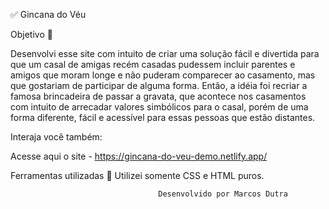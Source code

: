 ✅ Gincana do Véu

Objetivo 🎯

Desenvolvi esse site com intuito de criar uma solução fácil e divertida para que um casal de amigas recém casadas pudessem incluir parentes e amigos que moram longe e não puderam comparecer ao casamento, mas que gostariam de participar de alguma forma. Então, a idéia foi recriar a famosa brincadeira de passar a gravata, que acontece nos casamentos com intuito de arrecadar valores simbólicos para o casal, porém de uma forma diferente, fácil e acessível para essas pessoas que estão distantes.

Interaja você também:

Acesse aqui o site - https://gincana-do-veu-demo.netlify.app/

Ferramentas utilizadas 🔧
Utilizei somente CSS e HTML puros.

                                     Desenvolvido por Marcos Dutra
